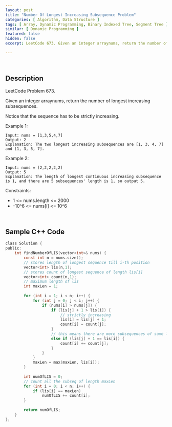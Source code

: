 ```yaml
---
layout: post
title: "Number Of Longest Increasing Subsequence Problem"
categories: [ Algorithm, Data Structure ]
tags: [ Array, Dynamic Programming, Binary Indexed Tree, Segment Tree ]
similar: [ Dynamic Programming ]
featured: false
hidden: false
excerpt: LeetCode 673. Given an integer arraynums, return the number of longest increasing subsequences.

---
```


<br />

## Description

LeetCode Problem 673.

Given an integer arraynums, return the number of longest increasing subsequences.

Notice that the sequence has to be strictly increasing.

Example 1:
```
Input: nums = [1,3,5,4,7]
Output: 2
Explanation: The two longest increasing subsequences are [1, 3, 4, 7] and [1, 3, 5, 7].
```

Example 2:
```
Input: nums = [2,2,2,2,2]
Output: 5
Explanation: The length of longest continuous increasing subsequence is 1, and there are 5 subsequences' length is 1, so output 5.
```

Constraints:
* 1 <= nums.length <= 2000
* -10^6 <= nums[i] <= 10^6

<br />

## Sample C++ Code


```c
class Solution {
public:
    int findNumberOfLIS(vector<int>& nums) {
        const int n = nums.size();
        // stores length of longest sequence till i-th position
        vector<int> lis(n,1);  
        // stores count of longest sequence of length lis[i]
        vector<int> count(n,1);  
        // maximum length of lis
        int maxLen = 1;  
		
        for (int i = 1; i < n; i++) {
            for (int j = 0; j < i; j++) {
                if (nums[i] > nums[j]) {
                    if (lis[j] + 1 > lis[i]) { 
                        // strictly increasing
                        lis[i] = lis[j] + 1;
                        count[i] = count[j];
                    } 
                    // this means there are more subsequences of same length ending at length lis[i]
                    else if (lis[j] + 1 == lis[i]) { 
                        count[i] += count[j];
                    }
                }
            }
            maxLen = max(maxLen, lis[i]);
        }
        
        int numOfLIS = 0;
        // count all the subseq of length maxLen
        for (int i = 0; i < n; i++) {
            if (lis[i] == maxLen)
                numOfLIS += count[i];
        }
            
        return numOfLIS;
    }
};
```


